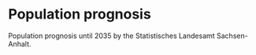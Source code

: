 # Population prognosis

Population prognosis until 2035 by the Statistisches Landesamt Sachsen-Anhalt.

